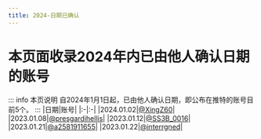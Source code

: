```yaml
---
title: 2024-日期已确认
---
```

# 本页面收录2024年内已由他人确认日期的账号
::: info 本页说明
自2024年1月1日起，已由他人确认日期，即公布在推特的账号目前5个。
:::
|日期|账号|
|:-|:-|
|2024.01.02|[@XingZ60](https://twitter.com/@XingZ60)|
|2023.01.08|[@presgardihellis](https://twitter.com/@presgardihellis)|
|2023.01.12|[@SS3B_0016](https://twitter.com/@SS3B_0016)|
|2023.01.21|[@a2581911655](https://twitter.com/@a2581911655)|
|2023.01.22|[@interrgned](https://twitter.com/@interrgned)|